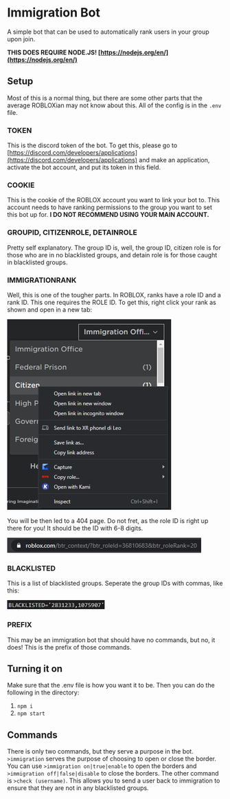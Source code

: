 # Immigration Bot
A simple bot that can be used to automatically rank users in your group upon join.

**THIS DOES REQUIRE NODE.JS! [https://nodejs.org/en/](https://nodejs.org/en/)**

## Setup

Most of this is a normal thing, but there are some other parts that the average ROBLOXian may not know about this.
All of the config is in the `.env` file.

### TOKEN
This is the discord token of the bot. To get this, please go to [https://discord.com/developers/applications](https://discord.com/developers/applications) and make an application, activate the bot account, and put its token in this field.

### COOKIE
This is the cookie of the ROBLOX account you want to link your bot to. This account needs to have ranking permissions to the group you want to set this bot up for. **I DO NOT RECOMMEND USING YOUR MAIN ACCOUNT.**

### GROUPID, CITIZENROLE, DETAINROLE
Pretty self explanatory. The group ID is, well, the group ID, citizen role is for those who are in no blacklisted groups, and detain role is for those caught in blacklisted groups.

### IMMIGRATIONRANK
Well, this is one of the tougher parts. In ROBLOX, ranks have a role ID and a rank ID. This one requires the ROLE ID. To get this, right click your rank as shown and open in a new tab:

![rightclick](readmeassets/rightclick.png)

You will be then led to a 404 page. Do not fret, as the role ID is right up there for you! It should be the ID with 6-8 digits.

![roleid](readmeassets/roleid.png)

### BLACKLISTED
This is a list of blacklisted groups. Seperate the group IDs with commas, like this:

![blacklisted](readmeassets/blacklisted.png)

### PREFIX
This may be an immigration bot that should have no commands, but no, it does! This is the prefix of those commands.

## Turning it on
Make sure that the .env file is how you want it to be. Then you can do the following in the directory:
  1. `npm i`
  2. `npm start`

## Commands
There is only two commands, but they serve a purpose in the bot. `>immigration` serves the purpose of choosing to open or close the border. You can use `>immigration on|true|enable` to open the borders and `>immigration off|false|disable` to close the borders.
The other command is `>check (username)`. This allows you to send a user back to immigration to ensure that they are not in any blacklisted groups.
